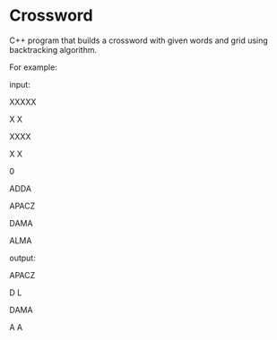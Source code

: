 # Crossword
C++ program that builds a crossword with given words and grid using backtracking algorithm.

For example:


input:


XXXXX

X   X

XXXX

X   X

0

ADDA

APACZ

DAMA

ALMA



output:


APACZ

D   L

DAMA

A   A

